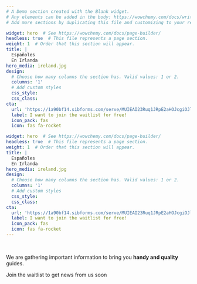 ```yaml
---
# A Demo section created with the Blank widget.
# Any elements can be added in the body: https://wowchemy.com/docs/writing-markdown-latex/
# Add more sections by duplicating this file and customizing to your requirements.

widget: hero  # See https://wowchemy.com/docs/page-builder/
headless: true  # This file represents a page section.
weight: 1  # Order that this section will appear.
title: |
  Españoles  
  En Irlanda
hero_media: ireland.jpg
design:
  # Choose how many columns the section has. Valid values: 1 or 2.
  columns: '1'
  # Add custom styles
  css_style:
  css_class:
cta:
  url: 'https://1a90bf14.sibforms.com/serve/MUIEAI23Ruq1JRpE2aHOJcgiOJlQ6MLnxXpau0cHNbuIu41TB9hsCFCLcrOfVcMAZHAdunl93P0INIe2k6C-UF-yNOblot-HqHz9rUP0DMNv0M3n__w6-62Gj6a9Ux84Y9yz-Qbxw3s11GvbMzEVH04eVY0BstUkqIRN0Lhx5PxZMYUGGGTHeemEPTFZhsvyiURgym9Jgo4LpqPD'
  label: I want to join the waitlist for free!
  icon_pack: fas
  icon: fas fa-rocket

widget: hero  # See https://wowchemy.com/docs/page-builder/
headless: true  # This file represents a page section.
weight: 1  # Order that this section will appear.
title: |
  Españoles  
  En Irlanda
hero_media: ireland.jpg
design:
  # Choose how many columns the section has. Valid values: 1 or 2.
  columns: '1'
  # Add custom styles
  css_style:
  css_class:
cta:
  url: 'https://1a90bf14.sibforms.com/serve/MUIEAI23Ruq1JRpE2aHOJcgiOJlQ6MLnxXpau0cHNbuIu41TB9hsCFCLcrOfVcMAZHAdunl93P0INIe2k6C-UF-yNOblot-HqHz9rUP0DMNv0M3n__w6-62Gj6a9Ux84Y9yz-Qbxw3s11GvbMzEVH04eVY0BstUkqIRN0Lhx5PxZMYUGGGTHeemEPTFZhsvyiURgym9Jgo4LpqPD'
  label: I want to join the waitlist for free!
  icon_pack: fas
  icon: fas fa-rocket
---
```


<br>

We are gathering important information to bring you **handy and quality** guides.

Join the waitlist to get news from us soon